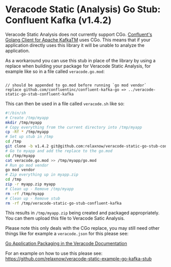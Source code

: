 # Veracode Static (Analysis) Go Stub: Confluent Kafka (v1.4.2)

Veracode Static Analysis does not currently support
CGo. [Confluent's Golang Client for Apache KafkaTM](https://github.com/confluentinc/confluent-kafka-go) uses CGo. This
means that if your application directly uses this library it will be unable to analyze the application.

As a workaround you can use this stub in place of the library by using a replace when building your package for Veracode
Static Analysis, for example like so in a file called `veracode.go.mod`:

```

// should be appended to go.mod before running `go mod vendor`
replace github.com/confluentinc/confluent-kafka-go => ../veracode-static-go-stub-confluent-kafka
```

This can then be used in a file called `veracode.sh` like so:

```bash
#!/bin/sh
# Create /tmp/myapp
mkdir /tmp/myapp
# Copy everything from the current directory into /tmp/myapp
cp -Rf * /tmp/myapp
# Set up stub in /tmp
cd /tmp
git clone -b v1.4.2 git@github.com:relaxnow/veracode-static-go-stub-confluent-kafka.git
# Go to myapp and add the replace to the go.mod
cd /tmp/myapp
cat veracode.go.mod >> /tmp/myapp/go.mod
# Run go mod vendor
go mod vendor
# Zip everything up in myapp.zip
cd /tmp
zip -r myapp.zip myapp
# Clean up - Remove /tmp/myapp
rm -rf /tmp/myapp
# Clean up - Remove stub
rm -rf /tmp/veracode-static-go-stub-confluent-kafka
```

This results in `/tmp/myapp.zip` being created and packaged appropriately. You can them upload this file to Veracode
Satic Analysis.

Please note this only deals with the CGo replace, you may still need other things like for example a `veracode.json` for
this please see:

[Go Application Packaging in the Veracode Documentation](https://docs.veracode.com/r/compilation_go)

For an example on how to use this please see: https://github.com/relaxnow/veracode-static-example-go-kafka-stub
